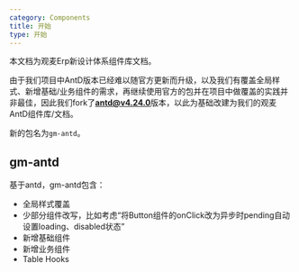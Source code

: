 ```yaml
---
category: Components
title: 开始
type: 开始
---
```


本文档为观麦Erp新设计体系组件库文档。

由于我们项目中AntD版本已经难以随官方更新而升级，以及我们有覆盖全局样式、新增基础/业务组件的需求，再继续使用官方的包并在项目中做覆盖的实践并非最佳，因此我们fork了**antd@v4.24.0**版本，以此为基础改建为我们的观麦AntD组件库/文档。

新的包名为`gm-antd`。

## gm-antd

基于antd，gm-antd包含：
- 全局样式覆盖
- 少部分组件改写，比如考虑“将Button组件的onClick改为异步时pending自动设置loading、disabled状态”
- 新增基础组件
- 新增业务组件
- Table Hooks
